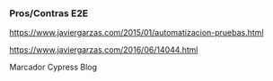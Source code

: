 ### Pros/Contras E2E

https://www.javiergarzas.com/2015/01/automatizacion-pruebas.html

https://www.javiergarzas.com/2016/06/14044.html

Marcador Cypress Blog